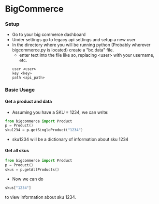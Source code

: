 # BigCommerce

### Setup
- Go to your big commerce dashboard
- Under settings go to legacy api settings and setup a new user
- In the directory where you will be running python (Probably wherever bigcommerce.py is located) create a "bc.data" file.
  - enter text into the file like so, replacing \<user> with your username, etc.
  ```text
  user <user>
  key <key>
  path <api_path>
  ```
### Basic Usage
#### Get a product and data
- Assuming you have a SKU = 1234, we can write:
```python
from bigcommerce import Product
p = Product()
sku1234 = p.getSingleProduct("1234")
```
  - sku1234 will be a dictionary of information about sku 1234
#### Get all skus
```python
from bigcommerce import Product
p = Product()
skus = p.getAllProducts()
```
  - Now we can do
  ```python
  skus["1234"]
  ```
  to view information about sku 1234.